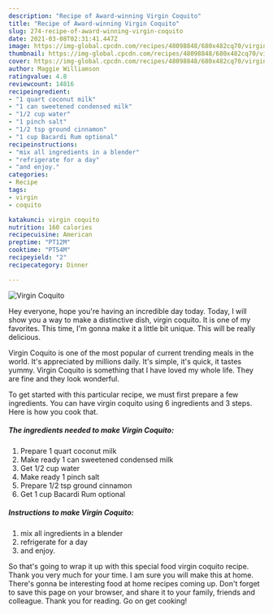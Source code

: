 ```yaml
---
description: "Recipe of Award-winning Virgin Coquito"
title: "Recipe of Award-winning Virgin Coquito"
slug: 274-recipe-of-award-winning-virgin-coquito
date: 2021-03-08T02:31:41.447Z
image: https://img-global.cpcdn.com/recipes/48098848/680x482cq70/virgin-coquito-recipe-main-photo.jpg
thumbnail: https://img-global.cpcdn.com/recipes/48098848/680x482cq70/virgin-coquito-recipe-main-photo.jpg
cover: https://img-global.cpcdn.com/recipes/48098848/680x482cq70/virgin-coquito-recipe-main-photo.jpg
author: Maggie Williamson
ratingvalue: 4.8
reviewcount: 14816
recipeingredient:
- "1 quart coconut milk"
- "1 can sweetened condensed milk"
- "1/2 cup water"
- "1 pinch salt"
- "1/2 tsp ground cinnamon"
- "1 cup Bacardi Rum optional"
recipeinstructions:
- "mix all ingredients in a blender"
- "refrigerate for a day"
- "and enjoy."
categories:
- Recipe
tags:
- virgin
- coquito

katakunci: virgin coquito 
nutrition: 160 calories
recipecuisine: American
preptime: "PT12M"
cooktime: "PT54M"
recipeyield: "2"
recipecategory: Dinner

---
```



![Virgin Coquito](https://img-global.cpcdn.com/recipes/48098848/680x482cq70/virgin-coquito-recipe-main-photo.jpg)

Hey everyone, hope you're having an incredible day today. Today, I will show you a way to make a distinctive dish, virgin coquito. It is one of my favorites. This time, I'm gonna make it a little bit unique. This will be really delicious.



Virgin Coquito is one of the most popular of current trending meals in the world. It's appreciated by millions daily. It's simple, it's quick, it tastes yummy. Virgin Coquito is something that I have loved my whole life. They are fine and they look wonderful.


To get started with this particular recipe, we must first prepare a few ingredients. You can have virgin coquito using 6 ingredients and 3 steps. Here is how you cook that.

<!--inarticleads1-->

##### The ingredients needed to make Virgin Coquito:

1. Prepare 1 quart coconut milk
1. Make ready 1 can sweetened condensed milk
1. Get 1/2 cup water
1. Make ready 1 pinch salt
1. Prepare 1/2 tsp ground cinnamon
1. Get 1 cup Bacardi Rum optional




<!--inarticleads2-->

##### Instructions to make Virgin Coquito:

1. mix all ingredients in a blender
1. refrigerate for a day
1. and enjoy.




So that's going to wrap it up with this special food virgin coquito recipe. Thank you very much for your time. I am sure you will make this at home. There's gonna be interesting food at home recipes coming up. Don't forget to save this page on your browser, and share it to your family, friends and colleague. Thank you for reading. Go on get cooking!
